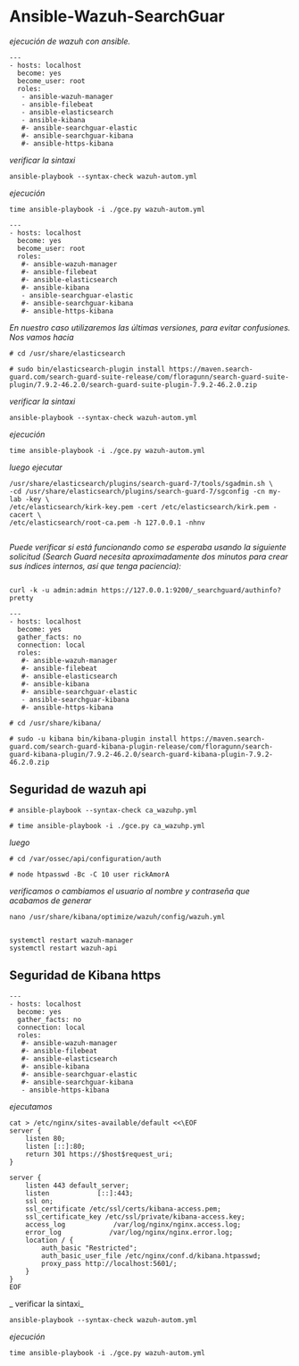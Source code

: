 
# Ansible-Wazuh-SearchGuar

_ejecución de wazuh con ansible._




```
---
- hosts: localhost
  become: yes
  become_user: root
  roles:
   - ansible-wazuh-manager
   - ansible-filebeat
   - ansible-elasticsearch
   - ansible-kibana
   #- ansible-searchguar-elastic
   #- ansible-searchguar-kibana
   #- ansible-https-kibana

```

_verificar la sintaxi_
```
ansible-playbook --syntax-check wazuh-autom.yml
```
_ejecución_

```
time ansible-playbook -i ./gce.py wazuh-autom.yml
```

```
---
- hosts: localhost
  become: yes
  become_user: root
  roles:
   #- ansible-wazuh-manager
   #- ansible-filebeat
   #- ansible-elasticsearch
   #- ansible-kibana
   - ansible-searchguar-elastic
   #- ansible-searchguar-kibana
   #- ansible-https-kibana

```

_En nuestro caso utilizaremos las últimas versiones, para evitar confusiones.
Nos vamos hacia_

```
# cd /usr/share/elasticsearch

```

```
# sudo bin/elasticsearch-plugin install https://maven.search-guard.com/search-guard-suite-release/com/floragunn/search-guard-suite-plugin/7.9.2-46.2.0/search-guard-suite-plugin-7.9.2-46.2.0.zip
```

_verificar la sintaxi_
```
ansible-playbook --syntax-check wazuh-autom.yml
```
_ejecución_

```
time ansible-playbook -i ./gce.py wazuh-autom.yml
```

_luego ejecutar_

```
/usr/share/elasticsearch/plugins/search-guard-7/tools/sgadmin.sh \
-cd /usr/share/elasticsearch/plugins/search-guard-7/sgconfig -cn my-lab -key \
/etc/elasticsearch/kirk-key.pem -cert /etc/elasticsearch/kirk.pem -cacert \
/etc/elasticsearch/root-ca.pem -h 127.0.0.1 -nhnv


```
_Puede verificar si está funcionando como se esperaba usando la siguiente solicitud (Search Guard necesita aproximadamente dos minutos para crear sus índices internos, así que tenga paciencia):_

```

curl -k -u admin:admin https://127.0.0.1:9200/_searchguard/authinfo?pretty

```


```
---
- hosts: localhost
  become: yes
  gather_facts: no
  connection: local
  roles:
   #- ansible-wazuh-manager
   #- ansible-filebeat
   #- ansible-elasticsearch
   #- ansible-kibana
   #- ansible-searchguar-elastic
   - ansible-searchguar-kibana
   #- ansible-https-kibana
```

```
# cd /usr/share/kibana/

```

```
# sudo -u kibana bin/kibana-plugin install https://maven.search-guard.com/search-guard-kibana-plugin-release/com/floragunn/search-guard-kibana-plugin/7.9.2-46.2.0/search-guard-kibana-plugin-7.9.2-46.2.0.zip
```


## Seguridad de wazuh api

```
# ansible-playbook --syntax-check ca_wazuhp.yml

```

```
# time ansible-playbook -i ./gce.py ca_wazuhp.yml

```

_luego_

```
# cd /var/ossec/api/configuration/auth

```

```
# node htpasswd -Bc -C 10 user rickAmorA

```

_verificamos o cambiamos el usuario al nombre y contraseña que acabamos de generar_

```
nano /usr/share/kibana/optimize/wazuh/config/wazuh.yml

```

```

systemctl restart wazuh-manager
systemctl restart wazuh-api

```

## Seguridad de Kibana https

```
---
- hosts: localhost
  become: yes
  gather_facts: no
  connection: local
  roles:
   #- ansible-wazuh-manager
   #- ansible-filebeat
   #- ansible-elasticsearch
   #- ansible-kibana
   #- ansible-searchguar-elastic
   #- ansible-searchguar-kibana
   - ansible-https-kibana

```

_ejecutamos_

```
cat > /etc/nginx/sites-available/default <<\EOF
server {
    listen 80;
    listen [::]:80;
    return 301 https://$host$request_uri;
}

server {
    listen 443 default_server;
    listen            [::]:443;
    ssl on;
    ssl_certificate /etc/ssl/certs/kibana-access.pem;
    ssl_certificate_key /etc/ssl/private/kibana-access.key;
    access_log            /var/log/nginx/nginx.access.log;
    error_log            /var/log/nginx/nginx.error.log;
    location / {
        auth_basic "Restricted";
        auth_basic_user_file /etc/nginx/conf.d/kibana.htpasswd;
        proxy_pass http://localhost:5601/;
    }
}
EOF

```

_ verificar la sintaxi_
```
ansible-playbook --syntax-check wazuh-autom.yml
```
_ejecución_

```
time ansible-playbook -i ./gce.py wazuh-autom.yml
```
